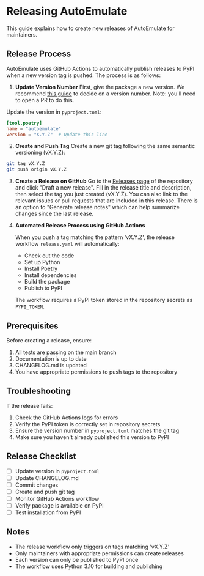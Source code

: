 # Releasing AutoEmulate

This guide explains how to create new releases of AutoEmulate for maintainers.

## Release Process

AutoEmulate uses GitHub Actions to automatically publish releases to PyPI when a new version tag is pushed. The process is as follows:

1. **Update Version Number**
First, give the package a new version. We recommend [this guide](https://py-pkgs.org/07-releasing-versioning.html) to decide on a version number. Note: you'll need to open a PR to do this.

Update the version in `pyproject.toml`:

```toml
[tool.poetry]
name = "autoemulate"
version = "X.Y.Z"  # Update this line
```

2. **Create and Push Tag**
Create a new git tag following the same semantic versioning (vX.Y.Z):

```bash
git tag vX.Y.Z
git push origin vX.Y.Z
```

3. **Create a Release on GitHub**
Go to the [Releases page](https://github.com/alan-turing-institute/autoemulate/releases) of the repository and click "Draft a new release".
Fill in the release title and description, then select the tag you just created (vX.Y.Z). You can also link to the relevant issues or pull requests that are included in this release. There is an option to "Generate release notes" which can help summarize changes since the last release.

4. **Automated Release Process using GitHub Actions**

   When you push a tag matching the pattern 'vX.Y.Z', the release workflow `release.yaml` will automatically:
   - Check out the code
   - Set up Python
   - Install Poetry
   - Install dependencies
   - Build the package
   - Publish to PyPI

   The workflow requires a PyPI token stored in the repository secrets as `PYPI_TOKEN`.

## Prerequisites

Before creating a release, ensure:

1. All tests are passing on the main branch
2. Documentation is up to date
3. CHANGELOG.md is updated
4. You have appropriate permissions to push tags to the repository

## Troubleshooting

If the release fails:

1. Check the GitHub Actions logs for errors
2. Verify the PyPI token is correctly set in repository secrets
3. Ensure the version number in `pyproject.toml` matches the git tag
4. Make sure you haven't already published this version to PyPI

## Release Checklist

- [ ] Update version in `pyproject.toml`
- [ ] Update CHANGELOG.md
- [ ] Commit changes
- [ ] Create and push git tag
- [ ] Monitor GitHub Actions workflow
- [ ] Verify package is available on PyPI
- [ ] Test installation from PyPI

## Notes

- The release workflow only triggers on tags matching 'vX.Y.Z'
- Only maintainers with appropriate permissions can create releases
- Each version can only be published to PyPI once
- The workflow uses Python 3.10 for building and publishing